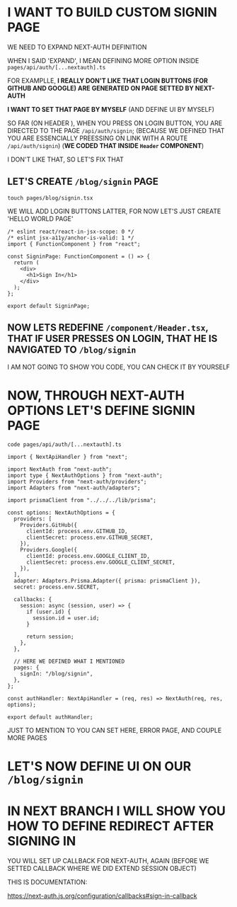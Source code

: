 # I WANT TO BUILD CUSTOM SIGNIN PAGE

WE NEED TO EXPAND NEXT-AUTH DEFINITION

WHEN I SAID 'EXPAND', I MEAN DEFINING MORE OPTION INSIDE `pages/api/auth/[...nextauth].ts`

FOR EXAMPLLE, **I REALLY DON'T LIKE THAT LOGIN BUTTONS (FOR GITHUB AND GOOGLE) ARE GENERATED ON PAGE SETTED BY NEXT-AUTH**

**I WANT TO SET THAT PAGE BY MYSELF** (AND DEFINE UI BY MYSELF)

SO FAR (ON HEADER ), WHEN YOU PRESS ON LOGIN BUTTON, YOU ARE DIRECTED TO THE PAGE `/api/auth/signin`; (BECAUSE WE DEFINED THAT YOU ARE ESSENCIALLY PREESSING ON LINK WITH A ROUTE `/api/auth/signin`) (**WE CODED THAT INSIDE `Header` COMPONENT**)

I DON'T LIKE THAT, SO LET'S FIX THAT

## LET'S CREATE `/blog/signin` PAGE

```
touch pages/blog/signin.tsx
```

WE WILL ADD LOGIN BUTTONS LATTER, FOR NOW LET'S JUST CREATE 'HELLO WORLD PAGE'

```tsx
/* eslint react/react-in-jsx-scope: 0 */
/* eslint jsx-a11y/anchor-is-valid: 1 */
import { FunctionComponent } from "react";

const SigninPage: FunctionComponent = () => {
  return (
    <div>
      <h1>Sign In</h1>
    </div>
  );
};

export default SigninPage;
```

## NOW LETS REDEFINE `/component/Header.tsx`, THAT IF USER PRESSES ON LOGIN, THAT HE IS NAVIGATED TO `/blog/signin`

I AM NOT GOING TO SHOW YOU CODE, YOU CAN CHECK IT BY YOURSELF

# NOW, THROUGH NEXT-AUTH OPTIONS LET'S DEFINE SIGNIN PAGE

```
code pages/api/auth/[...nextauth].ts
```

```tsx
import { NextApiHandler } from "next";

import NextAuth from "next-auth";
import type { NextAuthOptions } from "next-auth";
import Providers from "next-auth/providers";
import Adapters from "next-auth/adapters";

import prismaClient from "../../../lib/prisma";

const options: NextAuthOptions = {
  providers: [
    Providers.GitHub({
      clientId: process.env.GITHUB_ID,
      clientSecret: process.env.GITHUB_SECRET,
    }),
    Providers.Google({
      clientId: process.env.GOOGLE_CLIENT_ID,
      clientSecret: process.env.GOOGLE_CLIENT_SECRET,
    }),
  ],
  adapter: Adapters.Prisma.Adapter({ prisma: prismaClient }),
  secret: process.env.SECRET,

  callbacks: {
    session: async (session, user) => {
      if (user.id) {
        session.id = user.id;
      }

      return session;
    },
  },

  // HERE WE DEFINED WHAT I MENTIONED
  pages: {
    signIn: "/blog/signin",
  },
};

const authHandler: NextApiHandler = (req, res) => NextAuth(req, res, options);

export default authHandler;

```

JUST TO MENTION TO YOU CAN SET HERE, ERROR PAGE, AND COUPLE MORE PAGES

# LET'S NOW DEFINE UI ON OUR `/blog/signin`



# IN NEXT BRANCH I WILL SHOW YOU HOW TO DEFINE REDIRECT AFTER SIGNING IN

YOU WILL SET UP CALLBACK FOR NEXT-AUTH, AGAIN (BEFORE WE SETTED CALLBACK WHERE WE DID EXTEND SESSION OBJECT)

THIS IS DOCUMENTATION:

<https://next-auth.js.org/configuration/callbacks#sign-in-callback>

